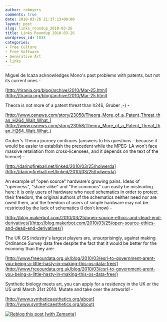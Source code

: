 ```yaml
---
author: robmyers
comments: true
date: 2010-03-26 21:37:13+00:00
layout: post
slug: links_roundup_2010-03-26
title: Links Roundup 2010-03-26
wordpress_id: 1833
categories:
- Free Culture
- Free Software
- Generative Art
- links
---
```


Miguel de Icaza acknowledges Mono's past problems with patents, but not its current ones -

  


[http://tirania.org/blog/archive/2010/Mar-25.html](http://tirania.org/blog/archive/2010/Mar-25.html)

  


Theora is not more of a patent threat than h246, Gruber ;-) -

  


[http://www.osnews.com/story/23058/Theora_More_of_a_Patent_Threat_than_H264_Wait_What_](http://www.osnews.com/story/23058/Theora_More_of_a_Patent_Threat_than_H264_Wait_What_)

  


Gruber's Theora journey continues (answers to his questions - because it would be easier to establish the precedent while the MPEG-LA won't face massive retaliation from cross-licensees, and it depends on the text of the licence)  -

  


[http://daringfireball.net/linked/2010/03/25/holwerda](http://daringfireball.net/linked/2010/03/25/holwerda)

  


An example of "open source" hardware's growing pains. Ideas of "openness", "share-alike" and "the commons" can easily be misleading here: it is only users of hardware who need schematics in order to protect their freedom, the original authors of the schematics neither need nor are owed them, and the freedom of users of simple hardware may not be restricted by the lack of schematics (I don't know) -

  


[http://blog.makerbot.com/2010/03/25/open-source-ethics-and-dead-end-derivatives/](http://blog.makerbot.com/2010/03/25/open-source-ethics-and-dead-end-derivatives/)

  


The UK GIS industry's largest players are, unsurprisingly, against making Ordinance Survey data free despite the fact that it would be better for the economy than they are-

  


[http://www.freeourdata.org.uk/blog/2010/03/esri-to-government-arent-you-being-a-little-hasty-in-making-this-os-data-free/](http://www.freeourdata.org.uk/blog/2010/03/esri-to-government-arent-you-being-a-little-hasty-in-making-this-os-data-free/)

  


Synthetic biology meets art, you can apply for a residency in the UK or the US until March 31st 2010. Mutate and take over the artworld! -

  


[http://www.syntheticaesthetics.org/about](http://www.syntheticaesthetics.org/about)

  


  


  





[![Reblog this post [with Zemanta]](http://img.zemanta.com/reblog_e.png?x-id=210abbfe-034e-4a8e-ac17-af394ca6e41a)](http://reblog.zemanta.com/zemified/210abbfe-034e-4a8e-ac17-af394ca6e41a/)



